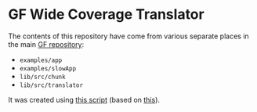 # GF Wide Coverage Translator

The contents of this repository have come from various separate places in the main [GF repository](https://github.com/GrammaticalFramework/GF):
- `examples/app`
- `examples/slowApp`
- `lib/src/chunk`
- `lib/src/translator`

It was created using [this script](https://github.com/GrammaticalFramework/GF/blob/1b279bab766beb51c5127c1b728ae05d5d6343b9/split/multi.sh) (based on [this](https://stackoverflow.com/a/42298777/98600)).
